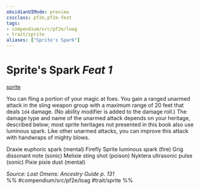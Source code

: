 ```yaml
---
obsidianUIMode: preview
cssclass: pf2e,pf2e-feat
tags:
- compendium/src/pf2e/loag
- trait/sprite
aliases: ["Sprite's Spark"]
---
```

# Sprite's Spark  *Feat 1*  
[sprite](sprite-b1.md "Sprite Ancestry & Heritage Trait")  


You can fling a portion of your magic at foes. You gain a ranged unarmed attack in the sling weapon group with a maximum range of 20 feet that deals `1d4` damage. (No ability modifier is added to the damage roll.) The damage type and name of the unarmed attack depends on your heritage, described below; most sprite heritages not presented in this book also use luminous spark. Like other unarmed attacks, you can improve this attack with handwraps of mighty blows.

Draxie euphoric spark (mental) Firefly Sprite luminous spark (fire) Grig dissonant note (sonic) Melixie sting shot (poison) Nyktera ultrasonic pulse (sonic) Pixie pixie dust (mental)

*Source: Lost Omens: Ancestry Guide p. 131*  
%% #compendium/src/pf2e/loag #trait/sprite %%